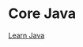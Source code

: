 # Core Java
<a href="https://github.com/mukesh-techis/Core-Java-/blob/main/content.md">Learn Java</a>
